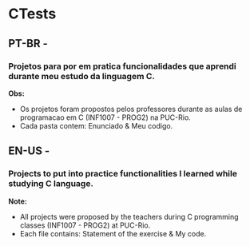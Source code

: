 # CTests
## PT-BR - 
### Projetos para por em pratica funcionalidades que aprendi durante meu estudo da linguagem C.
**Obs:**
- Os projetos foram propostos pelos professores durante as aulas de programacao em C (INF1007 - PROG2) na PUC-Rio.
- Cada pasta contem: Enunciado & Meu codigo.

## EN-US - 
### Projects to put into practice functionalities I learned while studying C language.
**Note:**
- All projects were proposed by the teachers during C programming classes (INF1007 - PROG2) at PUC-Rio.
- Each file contains: Statement of the exercise & My code.
